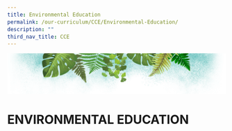 ```yaml
---
title: Environmental Education
permalink: /our-curriculum/CCE/Environmental-Education/
description: ""
third_nav_title: CCE
---
```

![](/images/Banner.png)

# ENVIRONMENTAL EDUCATION